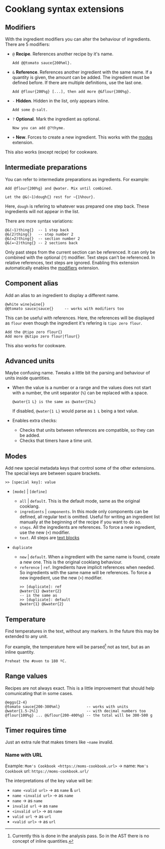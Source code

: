 # Cooklang syntax extensions

## Modifiers
With the ingredient modifiers you can alter the behaviour of ingredients. There
are 5 modifiers:
- `@` **Recipe**. References another recipe by it's name.
  ```cooklang
  Add @@tomato sauce{200%ml}.
  ```
- `&` **Reference**. References another ingredient with the same name. If a
  quantity is given, the amount can be added. The ingredient must be defined
  before. If there are multiple definitions, use the last one.
  ```cooklang
  Add @flour{200%g} [...], then add more @&flour{300%g}.
  ```
- `-` **Hidden**. Hidden in the list, only appears inline.
  ```cooklang
  Add some @-salt.
  ```
- `?` **Optional**. Mark the ingredient as optional.
  ```cooklang
  Now you can add @?thyme.
  ```
- `+` **New**. Forces to create a new ingredient. This works with the
  [modes](#modes) extension.

This also works (except recipe) for cookware.

## Intermediate preparations
You can refer to intermediate preparations as ingredients. For example:
```cooklang
Add @flour{200%g} and @water. Mix until combined.

Let the @&(~1)dough{} rest for ~{1%hour}.
```
Here, `dough` is refering to whatever was prepared one step back.
These ingredients will not appear in the list.

There are more syntax variations:
```cooklang
@&(~1)thing{}  -- 1 step back
@&(2)thing{}   -- step number 2
@&(=2)thing{}  -- section number 2
@&(=~2)thing{} -- 2 sections back
```

Only past steps from the current section can be referenced. It can only be
combined with the optional (`?`) modifier. Text steps can't be referenced. In
relative references, text steps are ignored. Enabling this extension
automatically enables the [modifiers](#modifiers) extension.

## Component alias
Add an alias to an ingredient to display a different name.

```cooklang
@white wine|wine{}
@@tomato sauce|sauce{}     -- works with modifiers too
```

This can be useful with references. Here, the references will be displayed as
`flour` even though the ingredient it's refering is `tipo zero flour`.

```cooklang
Add the @tipo zero flour{}
Add more @&tipo zero flour|flour{}
```

This also works for cookware.

## Advanced units
Maybe confusing name. Tweaks a little bit the parsing and behaviour of units
inside quantities.

- When the value is a number or a range and the values does not start with a
number, the unit separator (`%`) can be replaced with a space.
  ```cooklang
  @water{1 L} is the same as @water{1%L}
  ```

  If disabled, `@water{1 L}` would parse as `1 L` being a text value.
- Enables extra checks:
  - Checks that units between references are compatible, so they can be added.
  - Checks that timers have a time unit.

## Modes
Add new special metadata keys that control some of the other extensions. The
special keys are between square brackets.

```cooklang
>> [special key]: value
```

- `[mode]` | `[define]`
  - `all` | `default`. This is the default mode, same as the original cooklang.
  - `ingredients` | `components`. In this mode only components can be defined,
  all regular text is omitted. Useful for writing an ingredient list manually
  at the beginning of the recipe if you want to do so.
  - `steps`. All the ingredients are references. To force a new ingredient, use
  the new (`+`) modifier.
  - `text`. All steps are [text blocks](#text-blocks)

- `duplicate`
  - `new` | `default`. When a ingredient with the same name is found, create a
  new one. This is the original cooklang behaviour.
  - `reference` | `ref`. Ingredients have implicit references when needed. So
  ingredients with the same name will be references. To force a new ingredient,
  use the new (`+`) modifier.
    ```cooklang
    >> [duplicate]: ref
    @water{1} @water{2}
    -- is the same as
    >> [duplicate]: default
    @water{1} @&water{2}
    ```

## Temperature
Find temperatures in the text, without any markers. In the future this may be
extended to any unit.

For example, the temperature here will be parsed[^2] not as text, but as an inline
quantity.
```cooklang
Preheat the #oven to 180 ºC.
```

## Range values
Recipes are not always exact. This is a little improvement that should help
comunicating that in some cases.

```cooklang
@eggs{2-4}
@tomato sauce{200-300%ml}            -- works with units
@water{1.5-2%l}                      -- with decimal numbers too
@flour{100%g} ... @&flour{200-400%g} -- the total will be 300-500 g
```

## Timer requires time
Just an extra rule that makes timers like `~name` invalid.

[^1]: This is work in progress in `cooklang` but supported here.

[^2]: Currently this is done in the analysis pass. So in the AST there is no
concept of inline quantities.

### Name with URL

Example: `Mom's Cookbook <https://moms-cookbook.url>` -> name: `Mom's Cookbook` url: `https://moms-cookbook.url/`

The interpretations of the key value will be:

- `name <valid url>` -> as `name` & `url`
- `name <invalid url>` -> as `name`
- `name` -> as `name`
- `invalid url` -> as `name`
- `<invalid url>` -> as `name`
- `valid url` -> as `url`
- `<valid url>` -> as `url`

